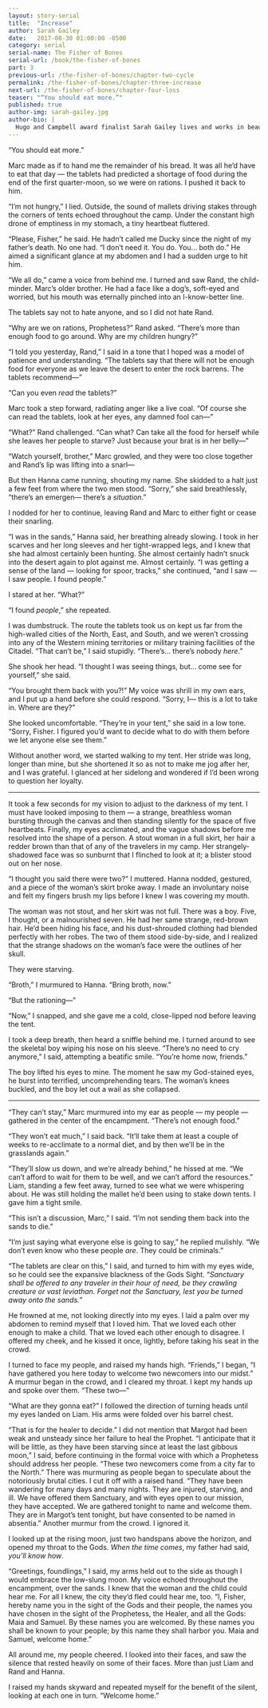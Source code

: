 ```yaml
---
layout: story-serial
title:  "Increase"
author: Sarah Gailey
date:   2017-08-30 01:00:00 -0500
category: serial
serial-name: The Fisher of Bones
serial-url: /book/the-fisher-of-bones
part: 3
previous-url: /the-fisher-of-bones/chapter-two-cycle
permalink: /the-fisher-of-bones/chapter-three-increase
next-url: /the-fisher-of-bones/chapter-four-loss
teaser: "“You should eat more.”"
published: true
author-img: sarah-gailey.jpg
author-bio: |
  Hugo and Campbell award finalist Sarah Gailey lives and works in beautiful Portland, Oregon. Their nonfiction has been published by _Mashable_ and the _Boston Globe_, and their fiction has been published internationally. They are a regular contributor for _Tor.com_ and _Barnes & Noble_. You can find links to their work at [www.sarahgailey.com](http://www.sarahgailey.com). They tweet [@gaileyfrey](http://twitter.com/gaileyfrey).
---
```


“You should eat more.”

Marc made as if to hand me the remainder of his bread. It was all he’d have to eat that day — the tablets had predicted a shortage of food during the end of the first quarter-moon, so we were on rations. I pushed it back to him.

“I’m not hungry,” I lied. Outside, the sound of mallets driving stakes through the corners of tents echoed throughout the camp. Under the constant high drone of emptiness in my stomach, a tiny heartbeat fluttered.

“Please, Fisher,” he said. He hadn’t called me Ducky since the night of my father’s death. No one had. “I don’t need it. You do. You… both do.” He aimed a significant glance at my abdomen and I had a sudden urge to hit him.

“We all do,” came a voice from behind me. I turned and saw Rand, the child-minder. Marc’s older brother. He had a face like a dog’s, soft-eyed and worried, but his mouth was eternally pinched into an I-know-better line.

The tablets say not to hate anyone, and so I did not hate Rand.

“Why are we on rations, Prophetess?” Rand asked. “There’s more than enough food to go around. Why are my children hungry?”

“I told you yesterday, Rand,” I said in a tone that I hoped was a model of patience and understanding. “The tablets say that there will not be enough food for everyone as we leave the desert to enter the rock barrens. The tablets recommend—”

“Can you even *read* the tablets?”

Marc took a step forward, radiating anger like a live coal. “Of course she can read the tablets, look at her eyes, any damned fool can—”

“What?” Rand challenged. “Can what? Can take all the food for herself while she leaves her people to starve? Just because your brat is in her belly—”

“Watch yourself, brother,” Marc growled, and they were too close together and Rand’s lip was lifting into a snarl—

But then Hanna came running, shouting my name. She skidded to a halt just a few feet from where the two men stood. “Sorry,” she said breathlessly, “there’s an emergen— there’s a *situation*.”

I nodded for her to continue, leaving Rand and Marc to either fight or cease their snarling.

“I was in the sands,” Hanna said, her breathing already slowing. I took in her scarves and her long sleeves and her tight-wrapped legs, and I knew that she had almost certainly been hunting. She almost certainly hadn’t snuck into the desert again to plot against me. Almost certainly. “I was getting a sense of the land — looking for spoor, tracks,” she continued, “and I saw — I saw people. I found people.”

I stared at her. “What?”

“I found *people*,” she repeated.

I was dumbstruck. The route the tablets took us on kept us far from the high-walled cities of the North, East, and South, and we weren’t crossing into any of the Western mining territories or military training facilities of the Citadel. “That can’t be,” I said stupidly. “There’s… there’s nobody *here*.”

She shook her head. “I thought I was seeing things, but… come see for yourself,” she said.

“You brought them back with you?!” My voice was shrill in my own ears, and I put up a hand before she could respond. “Sorry, I— this is a lot to take in. Where are they?”

She looked uncomfortable. “They’re in your tent,” she said in a low tone. “Sorry, Fisher. I figured you’d want to decide what to do with them before we let anyone else see them.”

Without another word, we started walking to my tent. Her stride was long, longer than mine, but she shortened it so as not to make me jog after her, and I was grateful. I glanced at her sidelong and wondered if I’d been wrong to question her loyalty.

----

It took a few seconds for my vision to adjust to the darkness of my tent. I must have looked imposing to them — a strange, breathless woman bursting through the canvas and then standing silently for the space of five heartbeats. Finally, my eyes acclimated, and the vague shadows before me resolved into the shape of a person. A stout woman in a full skirt, her hair a redder brown than that of any of the travelers in my camp. Her strangely-shadowed face was so sunburnt that I flinched to look at it; a blister stood out on her nose.

“I thought you said there were two?” I muttered. Hanna nodded, gestured, and a piece of the woman’s skirt broke away. I made an involuntary noise and felt my fingers brush my lips before I knew I was covering my mouth.

The woman was not stout, and her skirt was not full. There was a boy. Five, I thought, or a malnourished seven. He had her same strange, red-brown hair. He’d been hiding his face, and his dust-shrouded clothing had blended perfectly with her robes. The two of them stood side-by-side, and I realized that the strange shadows on the woman’s face were the outlines of her skull.

They were starving.

“Broth,” I murmured to Hanna. “Bring broth, now.”

“But the rationing—”

“Now,” I snapped, and she gave me a cold, close-lipped nod before leaving the tent.

I took a deep breath, then heard a sniffle behind me. I turned around to see the skeletal boy wiping his nose on his sleeve. “There’s no need to cry anymore,” I said, attempting a beatific smile. “You’re home now, friends.”

The boy lifted his eyes to mine. The moment he saw my God-stained eyes, he burst into terrified, uncomprehending tears. The woman’s knees buckled, and the boy let out a wail as she collapsed.

----

“They can’t stay,” Marc murmured into my ear as people — my people — gathered in the center of the encampment. “There’s not enough food.”

“They won’t eat much,” I said back. “It’ll take them at least a couple of weeks to re-acclimate to a normal diet, and by then we’ll be in the grasslands again.”

“They’ll slow us down, and we’re already behind,” he hissed at me. “We can’t afford to wait for them to be well, and we can’t afford the resources.” Liam, standing a few feet away, turned to see what we were whispering about. He was still holding the mallet he’d been using to stake down tents. I gave him a tight smile.

“This isn’t a discussion, Marc,” I said. “I’m not sending them back into the sands to die.”

“I’m just saying what everyone else is going to say,” he replied mulishly. “We don’t even know who these people *are*. They could be criminals.”

“The tablets are clear on this,” I said, and turned to him with my eyes wide, so he could see the expansive blackness of the Gods Sight. “*Sanctuary shall be offered to any traveler in their hour of need, be they crawling creature or vast leviathan. Forget not the Sanctuary, lest you be turned away onto the sands.*”

He frowned at me, not looking directly into my eyes. I laid a palm over my abdomen to remind myself that I loved him. That we loved each other enough to make a child. That we loved each other enough to disagree. I offered my cheek, and he kissed it once, lightly, before taking his seat in the crowd.

I turned to face my people, and raised my hands high. “Friends,” I began, “I have gathered you here today to welcome two newcomers into our midst.” A murmur began in the crowd, and I cleared my throat. I kept my hands up and spoke over them. “These two—”

“What are they gonna eat?” I followed the direction of turning heads until my eyes landed on Liam. His arms were folded over his barrel chest.

“That is for the healer to decide.” I did not mention that Margot had been weak and unsteady since her failure to heal the Prophet. “I anticipate that it will be little, as they have been starving since at least the last gibbous moon,” I said, before continuing in the formal voice with which a Prophetess should address her people. “These two newcomers come from a city far to the North.” There was murmuring as people began to speculate about the notoriously brutal cities. I cut it off with a raised hand. “They have been wandering for many days and many nights. They are injured, starving, and ill. We have offered them Sanctuary, and with eyes open to our mission, they have accepted. We are gathered tonight to name and welcome them. They are in Margot’s tent tonight, but have consented to be named in absentia.” Another murmur from the crowd. I ignored it.

I looked up at the rising moon, just two handspans above the horizon, and opened my throat to the Gods. *When the time comes*, my father had said, *you’ll know how*.

“Greetings, foundlings,” I said, my arms held out to the side as though I would embrace the low-slung moon. My voice echoed throughout the encampment, over the sands. I knew that the woman and the child could hear me. For all I knew, the city they’d fled could hear me, too. “I, Fisher, hereby name you in the sight of the Gods and their people, the names you have chosen in the sight of the Prophetess, the Healer, and all the Gods: Maia and Samuel. By these names you are welcomed. By these names you shall be known to your people; by this name they shall harbor you. Maia and Samuel, welcome home.”

All around me, my people cheered. I looked into their faces, and saw the silence that rested heavily on some of their faces. More than just Liam and Rand and Hanna.

I raised my hands skyward and repeated myself for the benefit of the silent, looking at each one in turn. “Welcome home.”
